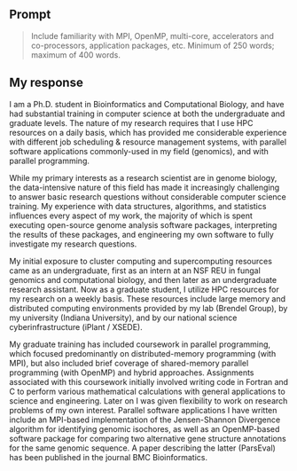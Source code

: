 ## Prompt

> Include familiarity with MPI, OpenMP, multi-core, accelerators and co-processors, application packages, etc. Minimum of 250 words; maximum of 400 words.

## My response

I am a Ph.D. student in Bioinformatics and Computational Biology, and have had substantial training in computer science at both the undergraduate and graduate levels. The nature of my research requires that I use HPC resources on a daily basis, which has provided me considerable experience with different job scheduling & resource management systems, with parallel software applications commonly-used in my field (genomics), and with parallel programming.

While my primary interests as a research scientist are in genome biology, the data-intensive nature of this field has made it increasingly challenging to answer basic research questions without considerable computer science training. My experience with data structures, algorithms, and statistics influences every aspect of my work, the majority of which is spent executing open-source genome analysis software packages, interpreting the results of these packages, and engineering my own software to fully investigate my research questions.

My initial exposure to cluster computing and supercomputing resources came as an undergraduate, first as an intern at an NSF REU in fungal genomics and computational biology, and then later as an undergraduate research assistant. Now as a graduate student, I utilize HPC resources for my research on a weekly basis. These resources include large memory and distributed computing environments provided by my lab (Brendel Group), by my university (Indiana University), and by our national science cyberinfrastructure (iPlant / XSEDE).

My graduate training has included coursework in parallel programming, which focused predominantly on distributed-memory programming (with MPI), but also included brief coverage of shared-memory parallel programming (with OpenMP) and hybrid approaches. Assignments associated with this coursework initially involved writing code in Fortran and C to perform various mathematical calculations with general applications to science and engineering. Later on I was given flexibility to work on research problems of my own interest. Parallel software applications I have written include an MPI-based implementation of the Jensen-Shannon Divergence algorithm for identifying genomic isochores, as well as an OpenMP-based software package for comparing two alternative gene structure annotations for the same genomic sequence. A paper describing the latter (ParsEval) has been published in the journal BMC Bioinformatics.
